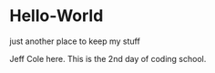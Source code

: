 # Hello-World
just another place to keep my stuff

Jeff Cole here. This is the 2nd day of coding school.
